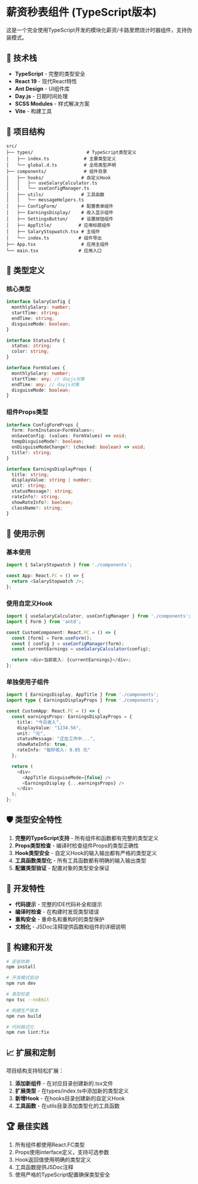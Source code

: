 # 薪资秒表组件 (TypeScript版本)

这是一个完全使用TypeScript开发的模块化薪资/卡路里燃烧计时器组件，支持伪装模式。

## 🚀 技术栈

- **TypeScript** - 完整的类型安全
- **React 19** - 现代React特性
- **Ant Design** - UI组件库
- **Day.js** - 日期时间处理
- **SCSS Modules** - 样式解决方案
- **Vite** - 构建工具

## 📁 项目结构

```
src/
├── types/                    # TypeScript类型定义
│   ├── index.ts             # 主要类型定义
│   └── global.d.ts          # 全局类型声明
├── components/              # 组件目录
│   ├── hooks/              # 自定义Hook
│   │   ├── useSalaryCalculator.ts
│   │   └── useConfigManager.ts
│   ├── utils/              # 工具函数
│   │   └── messageHelpers.ts
│   ├── ConfigForm/         # 配置表单组件
│   ├── EarningsDisplay/    # 收入显示组件
│   ├── SettingsButton/     # 设置按钮组件
│   ├── AppTitle/          # 应用标题组件
│   ├── SalaryStopwatch.tsx # 主组件
│   └── index.ts           # 组件导出
├── App.tsx                 # 应用主组件
└── main.tsx               # 应用入口
```

## 🔧 类型定义

### 核心类型

```typescript
interface SalaryConfig {
  monthlySalary: number;
  startTime: string;
  endTime: string;
  disguiseMode: boolean;
}

interface StatusInfo {
  status: string;
  color: string;
}

interface FormValues {
  monthlySalary: number;
  startTime: any; // dayjs对象
  endTime: any; // dayjs对象
  disguiseMode: boolean;
}
```

### 组件Props类型

```typescript
interface ConfigFormProps {
  form: FormInstance<FormValues>;
  onSaveConfig: (values: FormValues) => void;
  tempDisguiseMode?: boolean;
  onDisguiseModeChange?: (checked: boolean) => void;
  title?: string;
}

interface EarningsDisplayProps {
  title: string;
  displayValue: string | number;
  unit: string;
  statusMessage?: string;
  rateInfo?: string;
  showRateInfo?: boolean;
  className?: string;
}
```

## 📝 使用示例

### 基本使用

```typescript
import { SalaryStopwatch } from './components';

const App: React.FC = () => {
  return <SalaryStopwatch />;
};
```

### 使用自定义Hook

```typescript
import { useSalaryCalculator, useConfigManager } from './components';
import { Form } from 'antd';

const CustomComponent: React.FC = () => {
  const [form] = Form.useForm();
  const { config } = useConfigManager(form);
  const currentEarnings = useSalaryCalculator(config);

  return <div>当前收入: {currentEarnings}</div>;
};
```

### 单独使用子组件

```typescript
import { EarningsDisplay, AppTitle } from './components';
import type { EarningsDisplayProps } from './components';

const CustomApp: React.FC = () => {
  const earningsProps: EarningsDisplayProps = {
    title: "今日收入",
    displayValue: "1234.56",
    unit: "元",
    statusMessage: "正在工作中...",
    showRateInfo: true,
    rateInfo: "每秒收入: 0.05 元"
  };

  return (
    <div>
      <AppTitle disguiseMode={false} />
      <EarningsDisplay {...earningsProps} />
    </div>
  );
};
```

## 🛡️ 类型安全特性

1. **完整的TypeScript支持** - 所有组件和函数都有完整的类型定义
2. **Props类型检查** - 编译时检查组件Props的类型正确性
3. **Hook类型安全** - 自定义Hook的输入输出都有严格的类型定义
4. **工具函数类型化** - 所有工具函数都有明确的输入输出类型
5. **配置类型验证** - 配置对象的类型安全保证

## 🎨 开发特性

- **代码提示** - 完整的IDE代码补全和提示
- **编译时检查** - 在构建时发现类型错误
- **重构安全** - 重命名和重构时的类型保护
- **文档化** - JSDoc注释提供函数和组件的详细说明

## 🔧 构建和开发

```bash
# 安装依赖
npm install

# 开发模式启动
npm run dev

# 类型检查
npx tsc --noEmit

# 构建生产版本
npm run build

# 代码格式化
npm run lint:fix
```

## 📈 扩展和定制

项目结构支持轻松扩展：

1. **添加新组件** - 在对应目录创建新的.tsx文件
2. **扩展类型** - 在types/index.ts中添加新的类型定义
3. **新增Hook** - 在hooks目录创建新的自定义Hook
4. **工具函数** - 在utils目录添加类型化的工具函数

## 🏆 最佳实践

1. 所有组件都使用React.FC类型
2. Props使用interface定义，支持可选参数
3. Hook返回值使用明确的类型定义
4. 工具函数提供JSDoc注释
5. 使用严格的TypeScript配置确保类型安全 